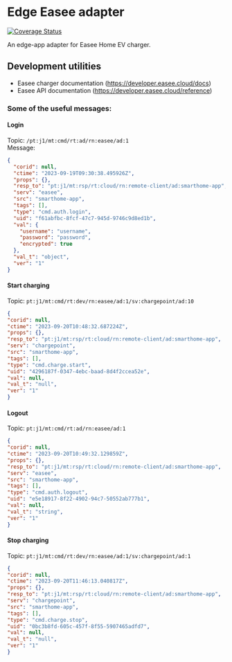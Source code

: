 # Edge Easee adapter
[![Coverage Status](https://coveralls.io/repos/github/futurehomeno/edge-easee-adapter/badge.svg?branch=main&t=irAXge)](https://coveralls.io/github/futurehomeno/edge-easee-adapter?branch=main)

An edge-app adapter for Easee Home EV charger.

## Development utilities
* Easee charger documentation (https://developer.easee.cloud/docs)
* Easee API documentation (https://developer.easee.cloud/reference)

### Some of the useful messages:  

#### Login
Topic:  `/pt:j1/mt:cmd/rt:ad/rn:easee/ad:1`  
Message:
```json =
{
  "corid": null,
  "ctime": "2023-09-19T09:30:38.495926Z",
  "props": {},
  "resp_to": "pt:j1/mt:rsp/rt:cloud/rn:remote-client/ad:smarthome-app",
  "serv": "easee",
  "src": "smarthome-app",
  "tags": [],
  "type": "cmd.auth.login",
  "uid": "f61abfbc-8fcf-47c7-945d-9746c9d8ed1b",
  "val": {
    "username": "username",
    "password": "password",
    "encrypted": true
  },
  "val_t": "object",
  "ver": "1"
}
```
#### Start charging
Topic: `pt:j1/mt:cmd/rt:dev/rn:easee/ad:1/sv:chargepoint/ad:10`
```json =
{
"corid": null,
"ctime": "2023-09-20T10:48:32.687224Z",
"props": {},
"resp_to": "pt:j1/mt:rsp/rt:cloud/rn:remote-client/ad:smarthome-app",
"serv": "chargepoint",
"src": "smarthome-app",
"tags": [],
"type": "cmd.charge.start",
"uid": "4296187f-0347-4ebc-baad-8d4f2ccea52e",
"val": null,
"val_t": "null",
"ver": "1"
}
```

#### Logout
Topic: `pt:j1/mt:cmd/rt:ad/rn:easee/ad:1`
```json = 
{
"corid": null,
"ctime": "2023-09-20T10:49:32.129859Z",
"props": {},
"resp_to": "pt:j1/mt:rsp/rt:cloud/rn:remote-client/ad:smarthome-app",
"serv": "easee",
"src": "smarthome-app",
"tags": [],
"type": "cmd.auth.logout",
"uid": "e5e18917-8f22-4902-94c7-50552ab777b1",
"val": null,
"val_t": "string",
"ver": "1"
}
```

#### Stop charging
Topic: `pt:j1/mt:cmd/rt:dev/rn:easee/ad:1/sv:chargepoint/ad:1`
```json =
{
"corid": null,
"ctime": "2023-09-20T11:46:13.040817Z",
"props": {},
"resp_to": "pt:j1/mt:rsp/rt:cloud/rn:remote-client/ad:smarthome-app",
"serv": "chargepoint",
"src": "smarthome-app",
"tags": [],
"type": "cmd.charge.stop",
"uid": "0bc3b8fd-605c-457f-8f55-5907465adfd7",
"val": null,
"val_t": "null",
"ver": "1"
}
```
